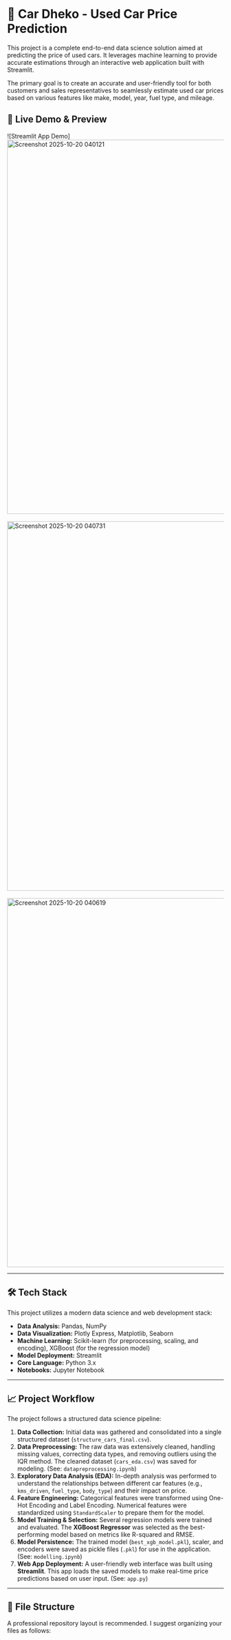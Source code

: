 # 🚗 Car Dheko - Used Car Price Prediction

This project is a complete end-to-end data science solution aimed at predicting the price of used cars. It leverages machine learning to provide accurate estimations through an interactive web application built with Streamlit.

The primary goal is to create an accurate and user-friendly tool for both customers and sales representatives to seamlessly estimate used car prices based on various features like make, model, year, fuel type, and mileage.

## 🚀 Live Demo & Preview

![Streamlit App Demo]
<img width="1920" height="869" alt="Screenshot 2025-10-20 040121" src="https://github.com/user-attachments/assets/4b0d1182-5dad-4e40-804e-49a804328e3a" />
<br><br>
<img width="1920" height="858" alt="Screenshot 2025-10-20 040731" src="https://github.com/user-attachments/assets/85050b0b-af50-4da9-9e46-4d9dee42f6e9" />
<br><br>
<img width="1920" height="857" alt="Screenshot 2025-10-20 040619" src="https://github.com/user-attachments/assets/65aaff14-8381-4791-a066-463c88be17fa" />

---

## 🛠 Tech Stack

This project utilizes a modern data science and web development stack:

-   **Data Analysis:** Pandas, NumPy
-   **Data Visualization:** Plotly Express, Matplotlib, Seaborn
-   **Machine Learning:** Scikit-learn (for preprocessing, scaling, and encoding), XGBoost (for the regression model)
-   **Model Deployment:** Streamlit
-   **Core Language:** Python 3.x
-   **Notebooks:** Jupyter Notebook

---

## 📈 Project Workflow

The project follows a structured data science pipeline:

1.  **Data Collection:** Initial data was gathered and consolidated into a single structured dataset (`structure_cars_final.csv`).
2.  **Data Preprocessing:** The raw data was extensively cleaned, handling missing values, correcting data types, and removing outliers using the IQR method. The cleaned dataset (`cars_eda.csv`) was saved for modeling. (See: `datapreprocessing.ipynb`)
3.  **Exploratory Data Analysis (EDA):** In-depth analysis was performed to understand the relationships between different car features (e.g., `kms_driven`, `fuel_type`, `body_type`) and their impact on price.
4.  **Feature Engineering:** Categorical features were transformed using One-Hot Encoding and Label Encoding. Numerical features were standardized using `StandardScaler` to prepare them for the model.
5.  **Model Training & Selection:** Several regression models were trained and evaluated. The **XGBoost Regressor** was selected as the best-performing model based on metrics like R-squared and RMSE.
6.  **Model Persistence:** The trained model (`best_xgb_model.pkl`), scaler, and encoders were saved as pickle files (`.pkl`) for use in the application. (See: `modelling.ipynb`)
7.  **Web App Deployment:** A user-friendly web interface was built using **Streamlit**. This app loads the saved models to make real-time price predictions based on user input. (See: `app.py`)

---

## 📂 File Structure

A professional repository layout is recommended. I suggest organizing your files as follows:
